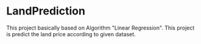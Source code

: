# LandPrediction
This project basically based on Algorithm "Linear Regression".
This project is predict the land price according to given dataset.
